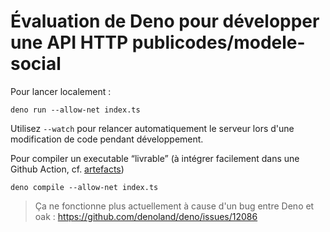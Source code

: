 # Évaluation de Deno pour développer une API HTTP publicodes/modele-social

Pour lancer localement :

```
deno run --allow-net index.ts
```

Utilisez `--watch` pour relancer automatiquement le serveur lors d'une modification de code pendant développement.

Pour compiler un executable “livrable” (à intégrer facilement dans une Github Action, cf. [artefacts](https://docs.github.com/en/actions/advanced-guides/storing-workflow-data-as-artifacts))

```
deno compile --allow-net index.ts
```

> Ça ne fonctionne plus actuellement à cause d'un bug entre Deno et oak : https://github.com/denoland/deno/issues/12086
